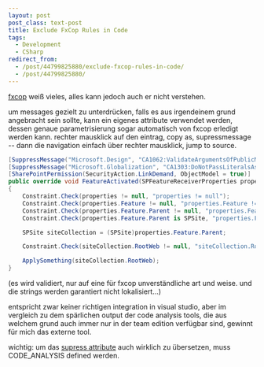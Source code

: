 ```yaml
---
layout: post
post_class: text-post
title: Exclude FxCop Rules in Code
tags:
  - Development
  - CSharp
redirect_from:
  - /post/44799825880/exclude-fxcop-rules-in-code/
  - /post/44799825880/
---
```

[fxcop][0] weiß vieles, alles kann jedoch auch er nicht verstehen.

um messages gezielt zu unterdrücken, falls es aus irgendeinem grund angebracht sein sollte, kann ein eigenes attribute verwendet werden, dessen genaue parametrisierung sogar automatisch von fxcop erledigt werden kann. rechter mausklick auf den eintrag, copy as, supressmessage -- dann die navigation einfach über rechter mausklick, jump to source.

```csharp
[SuppressMessage("Microsoft.Design", "CA1062:ValidateArgumentsOfPublicMethods")]
[SuppressMessage("Microsoft.Globalization", "CA1303:DoNotPassLiteralsAsLocalizedParameters")]
[SharePointPermission(SecurityAction.LinkDemand, ObjectModel = true)]
public override void FeatureActivated(SPFeatureReceiverProperties properties)
{
    Constraint.Check(properties != null, "properties != null");
    Constraint.Check(properties.Feature != null, "properties.Feature != null");
    Constraint.Check(properties.Feature.Parent != null, "properties.Feature.Parent != null");
    Constraint.Check(properties.Feature.Parent is SPSite, "properties.Feature.Parent is SPSite");

    SPSite siteCollection = (SPSite)properties.Feature.Parent;

    Constraint.Check(siteCollection.RootWeb != null, "siteCollection.RootWeb != null");

    ApplySomething(siteCollection.RootWeb);
}
```

(es wird validiert, nur auf eine für fxcop unverständliche art und weise. und die strings werden garantiert nicht lokalisiert...)

entspricht zwar keiner richtigen integration in visual studio, aber im vergleich zu dem spärlichen output der code analysis tools, die aus welchem grund auch immer nur in der team edition verfügbar sind, gewinnt für mich das externe tool.

wichtig: um das [supress attribute][1] auch wirklich zu übersetzen, muss CODE_ANALYSIS defined werden.

[0]: https://en.wikipedia.org/wiki/FxCop
[1]: https://msdn.microsoft.com/library/system.diagnostics.codeanalysis.suppressmessageattribute
